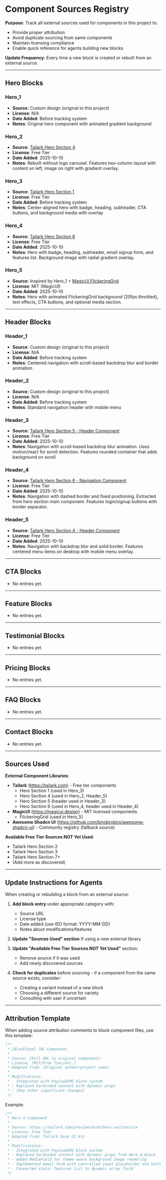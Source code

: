 # Component Sources Registry

**Purpose**: Track all external sources used for components in this project to:
- Provide proper attribution
- Avoid duplicate sourcing from same components
- Maintain licensing compliance
- Enable quick reference for agents building new blocks

**Update Frequency**: Every time a new block is created or rebuilt from an external source.

---

## Hero Blocks

### Hero_1
- **Source**: Custom design (original to this project)
- **License**: N/A
- **Date Added**: Before tracking system
- **Notes**: Original hero component with animated gradient background

### Hero_2
- **Source**: [Tailark Hero Section 4](https://tailark.com/preview/dusk/hero-section/four)
- **License**: Free Tier
- **Date Added**: 2025-10-10
- **Notes**: Rebuilt without logo carousel. Features two-column layout with content on left, image on right with gradient overlay.

### Hero_3
- **Source**: [Tailark Hero Section 1](https://tailark.com/preview/dusk/hero-section/one)
- **License**: Free Tier
- **Date Added**: Before tracking system
- **Notes**: Center-aligned hero with badge, heading, subheader, CTA buttons, and background media with overlay

### Hero_4
- **Source**: [Tailark Hero Section 6](https://tailark.com/preview/dusk/hero-section/six)
- **License**: Free Tier
- **Date Added**: 2025-10-10
- **Notes**: Hero with badge, heading, subheader, email signup form, and features list. Background image with radial gradient overlay.

### Hero_5
- **Source**: Inspired by Hero_1 + [MagicUI FlickeringGrid](https://magicui.design/docs/components/flickering-grid)
- **License**: MIT (MagicUI)
- **Date Added**: 2025-10-10
- **Notes**: Hero with animated FlickeringGrid background (20fps throttled), text effects, CTA buttons, and optional media section.

---

## Header Blocks

### Header_1
- **Source**: Custom design (original to this project)
- **License**: N/A
- **Date Added**: Before tracking system
- **Notes**: Centered navigation with scroll-based backdrop blur and border animation

### Header_2
- **Source**: Custom design (original to this project)
- **License**: N/A
- **Date Added**: Before tracking system
- **Notes**: Standard navigation header with mobile menu

### Header_3
- **Source**: [Tailark Hero Section 5 - Header Component](https://tailark.com/r/hero-section-5.json)
- **License**: Free Tier
- **Date Added**: 2025-10-10
- **Notes**: Navigation with scroll-based backdrop blur animation. Uses motion/react for scroll detection. Features rounded container that adds background on scroll.

### Header_4
- **Source**: [Tailark Hero Section 6 - Navigation Component](https://tailark.com/r/hero-section-6.json)
- **License**: Free Tier
- **Date Added**: 2025-10-10
- **Notes**: Navigation with dashed border and fixed positioning. Extracted from hero section main component. Features login/signup buttons with border separator.

### Header_5
- **Source**: [Tailark Hero Section 4 - Header Component](https://tailark.com/r/hero-section-4.json)
- **License**: Free Tier
- **Date Added**: 2025-10-10
- **Notes**: Navigation with backdrop blur and solid border. Features centered menu items on desktop with mobile menu overlay.

---

## CTA Blocks

- No entries yet.

---

## Feature Blocks

- No entries yet.

---

## Testimonial Blocks

- No entries yet.

---

## Pricing Blocks

- No entries yet.

---

## FAQ Blocks

- No entries yet.

---

## Contact Blocks

- No entries yet.

---

## Sources Used

**External Component Libraries**:
- **Tailark** (<https://tailark.com>) - Free tier components
  - Hero Section 1 (used in Hero_3)
  - Hero Section 4 (used in Hero_2, Header_5)
  - Hero Section 5 (header used in Header_3)
  - Hero Section 6 (used in Hero_4, header used in Header_4)
- **MagicUI** (<https://magicui.design>) - MIT licensed components
  - FlickeringGrid (used in Hero_5)
- **Awesome Shadcn UI** (<https://github.com/birobirobiro/awesome-shadcn-ui>) - Community registry (fallback source)

**Available Free Tier Sources NOT Yet Used**:
- Tailark Hero Section 2
- Tailark Hero Section 3
- Tailark Hero Section 7+
- (Add more as discovered)

---

## Update Instructions for Agents

When creating or rebuilding a block from an external source:

1. **Add block entry** under appropriate category with:
   - Source URL
   - License type
   - Date added (use ISO format: YYYY-MM-DD)
   - Notes about modifications/features

2. **Update "Sources Used" section** if using a new external library

3. **Update "Available Free Tier Sources NOT Yet Used"** section:
   - Remove source if it was used
   - Add newly discovered sources

4. **Check for duplicates** before sourcing - if a component from the same source exists, consider:
   - Creating a variant instead of a new block
   - Choosing a different source for variety
   - Consulting with user if uncertain

---

## Attribution Template

When adding source attribution comments to block component files, use this template:

```typescript
/**
 * [BlockType] [N] Component
 *
 * Source: [Full URL to original component]
 * License: [MIT/Free Tier/etc.]
 * Adapted from: [Original author/project name]
 *
 * Modifications:
 * - Integrated with PayloadCMS block system
 * - Replaced hardcoded content with dynamic props
 * - [Any other significant changes]
 */
```

Example:
```typescript
/**
 * Hero 4 Component
 *
 * Source: https://tailark.com/preview/dusk/hero-section/six
 * License: Free Tier
 * Adapted from: Tailark Dusk UI Kit
 *
 * Modifications:
 * - Integrated with PayloadCMS block system
 * - Replaced hardcoded content with dynamic props from Hero_4_Block
 * - Added MediaField for theme-aware background image rendering
 * - Implemented email form with controlled input placeholder and button text
 * - Converted static features list to dynamic array field
 */
```
